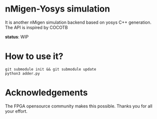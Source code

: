 # nMigen-Yosys simulation

It is another nMigen simulation backend based on yosys C++ generation.
The API is inspired by COCOTB

**status**: WIP


# How to use it?

```
git submodule init && git submodule update
python3 adder.py
```

# Acknowledgements

The FPGA opensource community makes this possible. Thanks you for all your effort.
